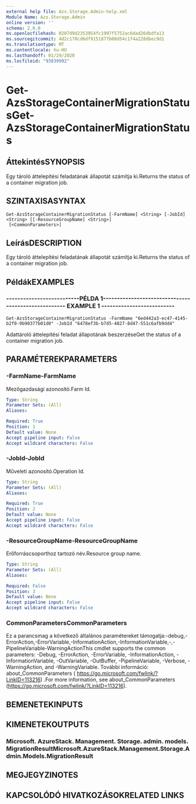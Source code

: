 ```yaml
---
external help file: Azs.Storage.Admin-help.xml
Module Name: Azs.Storage.Admin
online version: ''
schema: 2.0.0
ms.openlocfilehash: 0207d9d2353954fc1997f5752ac6dad26dbdfa13
ms.sourcegitcommit: 4d2c178cd6df9151877b08d54c1f4a228dbec9d1
ms.translationtype: MT
ms.contentlocale: hu-HU
ms.lasthandoff: 01/29/2020
ms.locfileid: "93839992"
---
```

# <span data-ttu-id="83cef-101">Get-AzsStorageContainerMigrationStatus</span><span class="sxs-lookup"><span data-stu-id="83cef-101">Get-AzsStorageContainerMigrationStatus</span></span>

## <span data-ttu-id="83cef-102">Áttekintés</span><span class="sxs-lookup"><span data-stu-id="83cef-102">SYNOPSIS</span></span>
<span data-ttu-id="83cef-103">Egy tároló áttelepítési feladatának állapotát számítja ki.</span><span class="sxs-lookup"><span data-stu-id="83cef-103">Returns the status of a container migration job.</span></span>

## <span data-ttu-id="83cef-104">SZINTAXISA</span><span class="sxs-lookup"><span data-stu-id="83cef-104">SYNTAX</span></span>

```
Get-AzsStorageContainerMigrationStatus [-FarmName] <String> [-JobId] <String> [[-ResourceGroupName] <String>]
 [<CommonParameters>]
```

## <span data-ttu-id="83cef-105">Leírás</span><span class="sxs-lookup"><span data-stu-id="83cef-105">DESCRIPTION</span></span>
<span data-ttu-id="83cef-106">Egy tároló áttelepítési feladatának állapotát számítja ki.</span><span class="sxs-lookup"><span data-stu-id="83cef-106">Returns the status of a container migration job.</span></span>

## <span data-ttu-id="83cef-107">Példák</span><span class="sxs-lookup"><span data-stu-id="83cef-107">EXAMPLES</span></span>

### <span data-ttu-id="83cef-108">--------------------------PÉLDA 1--------------------------</span><span class="sxs-lookup"><span data-stu-id="83cef-108">-------------------------- EXAMPLE 1 --------------------------</span></span>
```
Get-AzsStorageContainerMigrationStatus -FarmName "6ed442a3-ec47-4145-b2f0-9b90377b01d0" -JobId "6478ef3b-b7d5-4827-8d47-551c6afb9dd4"
```

<span data-ttu-id="83cef-109">Adattároló áttelepítési feladat állapotának beszerzése</span><span class="sxs-lookup"><span data-stu-id="83cef-109">Get the status of a container migration job.</span></span>

## <span data-ttu-id="83cef-110">PARAMÉTEREK</span><span class="sxs-lookup"><span data-stu-id="83cef-110">PARAMETERS</span></span>

### <span data-ttu-id="83cef-111">-FarmName</span><span class="sxs-lookup"><span data-stu-id="83cef-111">-FarmName</span></span>
<span data-ttu-id="83cef-112">Mezőgazdasági azonosító.</span><span class="sxs-lookup"><span data-stu-id="83cef-112">Farm Id.</span></span>

```yaml
Type: String
Parameter Sets: (All)
Aliases: 

Required: True
Position: 1
Default value: None
Accept pipeline input: False
Accept wildcard characters: False
```

### <span data-ttu-id="83cef-113">-JobId</span><span class="sxs-lookup"><span data-stu-id="83cef-113">-JobId</span></span>
<span data-ttu-id="83cef-114">Műveleti azonosító.</span><span class="sxs-lookup"><span data-stu-id="83cef-114">Operation Id.</span></span>

```yaml
Type: String
Parameter Sets: (All)
Aliases: 

Required: True
Position: 2
Default value: None
Accept pipeline input: False
Accept wildcard characters: False
```

### <span data-ttu-id="83cef-115">-ResourceGroupName</span><span class="sxs-lookup"><span data-stu-id="83cef-115">-ResourceGroupName</span></span>
<span data-ttu-id="83cef-116">Erőforráscsoporthoz tartozó név.</span><span class="sxs-lookup"><span data-stu-id="83cef-116">Resource group name.</span></span>

```yaml
Type: String
Parameter Sets: (All)
Aliases: 

Required: False
Position: 3
Default value: None
Accept pipeline input: False
Accept wildcard characters: False
```

### <span data-ttu-id="83cef-117">CommonParameters</span><span class="sxs-lookup"><span data-stu-id="83cef-117">CommonParameters</span></span>
<span data-ttu-id="83cef-118">Ez a parancsmag a következő általános paramétereket támogatja:-debug,-ErrorAction,-ErrorVariable,-InformationAction,-InformationVariable,-,-PipelineVariable-WarningAction</span><span class="sxs-lookup"><span data-stu-id="83cef-118">This cmdlet supports the common parameters: -Debug, -ErrorAction, -ErrorVariable, -InformationAction, -InformationVariable, -OutVariable, -OutBuffer, -PipelineVariable, -Verbose, -WarningAction, and -WarningVariable.</span></span> <span data-ttu-id="83cef-119">További információ: about_CommonParameters ( https://go.microsoft.com/fwlink/?LinkID=113216) .</span><span class="sxs-lookup"><span data-stu-id="83cef-119">For more information, see about_CommonParameters (https://go.microsoft.com/fwlink/?LinkID=113216).</span></span>

## <span data-ttu-id="83cef-120">BEMENETEK</span><span class="sxs-lookup"><span data-stu-id="83cef-120">INPUTS</span></span>

## <span data-ttu-id="83cef-121">KIMENETEK</span><span class="sxs-lookup"><span data-stu-id="83cef-121">OUTPUTS</span></span>

### <span data-ttu-id="83cef-122">Microsoft. AzureStack. Management. Storage. admin. models. MigrationResult</span><span class="sxs-lookup"><span data-stu-id="83cef-122">Microsoft.AzureStack.Management.Storage.Admin.Models.MigrationResult</span></span>

## <span data-ttu-id="83cef-123">MEGJEGYZI</span><span class="sxs-lookup"><span data-stu-id="83cef-123">NOTES</span></span>

## <span data-ttu-id="83cef-124">KAPCSOLÓDÓ HIVATKOZÁSOK</span><span class="sxs-lookup"><span data-stu-id="83cef-124">RELATED LINKS</span></span>

